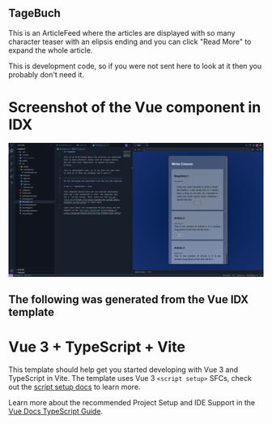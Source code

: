 ## TageBuch

This is an ArticleFeed where the articles are displayed with so many character teaser with an elipsis ending and you can click "Read More" to expand the whole article. 

This is development code, so if you were not sent here to look at it then you probably don't need it.


# Screenshot of the Vue component in IDX

![TageBuch on Github](https://raw.githubusercontent.com/Brennername/tagebuch/refs/heads/main/src/assets/TageBuch.png)



## The following was generated from the Vue IDX template

# Vue 3 + TypeScript + Vite

This template should help get you started developing with Vue 3 and TypeScript in Vite. The template uses Vue 3 `<script setup>` SFCs, check out the [script setup docs](https://v3.vuejs.org/api/sfc-script-setup.html#sfc-script-setup) to learn more.

Learn more about the recommended Project Setup and IDE Support in the [Vue Docs TypeScript Guide](https://vuejs.org/guide/typescript/overview.html#project-setup).
